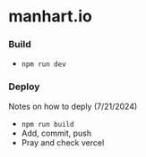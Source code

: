 # manhart.io

### Build

- `npm run dev`

### Deploy

Notes on how to deply (7/21/2024)

- `npm run build`
- Add, commit, push
- Pray and check vercel

